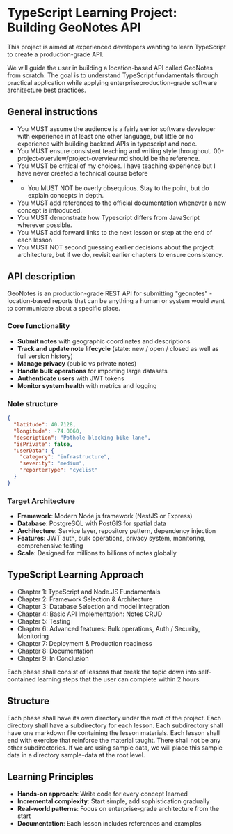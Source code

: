 # TypeScript Learning Project: Building GeoNotes API

This project is aimed at experienced developers wanting to learn TypeScript to create a production-grade API. 

We will guide the user in building a location-based API called GeoNotes from scratch. The goal is to understand TypeScript fundamentals through practical application while applying enterpriseproduction-grade software architecture best practices.

## General instructions
- You MUST assume the audience is a fairly senior software developer with experience in at least one other language, but little or no experience with building backend APIs in typescript and node.
- You MUST ensure consistent teaching and writing style throughout. 00-project-overview/project-overview.md should be the reference. 
- You MUST be critical of my choices. I have teaching experience but I have never created a technical course before
- - You MUST NOT be overly obsequious. Stay to the point, but do explain concepts in depth. 
- You MUST add references to the official documentation whenever a new concept is introduced.
- You MUST demonstrate how Typescript differs from JavaScript wherever possible.
- You MUST add forward links to the next lesson or step at the end of each lesson
- You MUST NOT second guessing earlier decisions about the project architecture, but if we do, revisit earlier chapters to ensure consistency.

## API description

GeoNotes is an production-grade REST API for submitting "geonotes" - location-based reports that can be anything a human or system would want to communicate about a specific place. 

### Core functionality
- **Submit notes** with geographic coordinates and descriptions
- **Track and update note lifecycle** (state: new / open / closed as well as full version history)
- **Manage privacy** (public vs private notes)
- **Handle bulk operations** for importing large datasets
- **Authenticate users** with JWT tokens
- **Monitor system health** with metrics and logging

### Note structure
```json
{
  "latitude": 40.7128,
  "longitude": -74.0060,
  "description": "Pothole blocking bike lane",
  "isPrivate": false,
  "userData": {
    "category": "infrastructure",
    "severity": "medium",
    "reporterType": "cyclist"
  }
}
```


### Target Architecture
- **Framework**: Modern Node.js framework (NestJS or Express)
- **Database**: PostgreSQL with PostGIS for spatial data
- **Architecture**: Service layer, repository pattern, dependency injection
- **Features**: JWT auth, bulk operations, privacy system, monitoring, comprehensive testing
- **Scale**: Designed for millions to billions of notes globally

## TypeScript Learning Approach
- Chapter 1: TypeScript and Node.JS Fundamentals
- Chapter 2: Framework Selection & Architecture
- Chapter 3: Database Selection and model integration
- Chapter 4: Basic API Implementation: Notes CRUD
- Chapter 5: Testing
- Chapter 6: Advanced features: Bulk operations, Auth / Security, Monitoring
- Chapter 7: Deployment & Production readiness
- Chapter 8: Documentation
- Chapter 9: In Conclusion

Each phase shall consist of lessons that break the topic down into self-contained learning steps that the user can complete within 2 hours.

## Structure
Each phase shall have its own directory under the root of the project. Each directory shall have a subdirectory for each lesson. Each subdirectory shall have one markdown file containing the lesson materials. Each lesson shall end with exercise that reinforce the material taught. There shall not be any other subdirectories. If we are using sample data, we will place this sample data in a directory sample-data at the root level. 

## Learning Principles
- **Hands-on approach**: Write code for every concept learned
- **Incremental complexity**: Start simple, add sophistication gradually
- **Real-world patterns**: Focus on enterprise-grade architecture from the start
- **Documentation**: Each lesson includes references and examples

